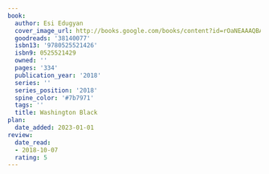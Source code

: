 ```yaml
---
book:
  author: Esi Edugyan
  cover_image_url: http://books.google.com/books/content?id=rOaNEAAAQBAJ&printsec=frontcover&img=1&zoom=1&source=gbs_api
  goodreads: '38140077'
  isbn13: '9780525521426'
  isbn9: 0525521429
  owned: ''
  pages: '334'
  publication_year: '2018'
  series: ''
  series_position: '2018'
  spine_color: '#7b7971'
  tags: ''
  title: Washington Black
plan:
  date_added: 2023-01-01
review:
  date_read:
  - 2018-10-07
  rating: 5
---
```

